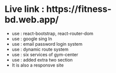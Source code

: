 <h1>Live link : https://fitness-bd.web.app/</h1>
<ul>
<li>use : react-bootstrap, react-router-dom</li>
<li>use : google sing In</li>
<li>use : email password login system</li>
<li>use : dynamic route system</li>
<li>use : six services of gym-center</li>
<li>use : added extra two section</li>
<li>It is also a responsve site</li>
</ul>